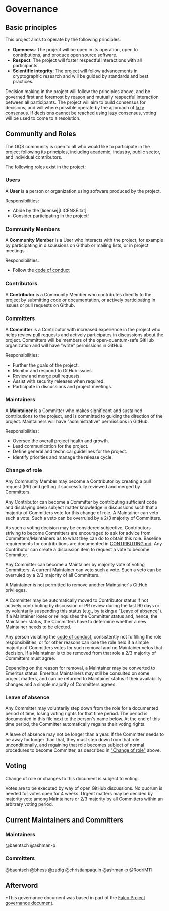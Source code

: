 # Governance

## Basic principles

This project aims to operate by the following principles:

- **Openness**: The project will be open in its operation, open to contributions, and produce open source software.
- **Respect**: The project will foster respectful interactions with all participants.
- **Scientific integrity**: The project will follow advancements in cryptographic research and will be guided by standards and best practices.

Decision making in the project will follow the principles above, and be governed first and foremost by reason and mutually respectful interaction between all participants.
The project will aim to build consensus for decisions, and will where possible operate by the approach of [lazy consensus](https://community.apache.org/committers/decisionMaking.html).
If decisions cannot be reached using lazy consensus, voting will be used to come to a resolution.

## Community and Roles

The OQS community is open to all who would like to participate in the project following its principles, including academic, industry, public sector, and individual contributors.

The following roles exist in the project:

### Users

A **User** is a person or organization using software produced by the project.

Responsibilities:

- Abide by the [license][LICENSE.txt]
- Consider participating in the project!

### Community Members

A **Community Member** is a User who interacts with the project, for example by participating in discussions on Github or mailing lists, or in project meetings.

Responsibilities:

- Follow the [code of conduct](CODE_OF_CONDUCT.md)

### Contributors

A **Contributor** is a Community Member who contributes directly to the project by submitting code or documentation, or actively participating in issues or pull requests on Github.

### Committers

A **Committer** is a Contributor with increased experience in the project who helps review pull requests and actively participates in discussions about the project. Committers will be members of the open-quantum-safe GitHub organization and will have "write" permissions in GitHub.

Responsibilities:

- Further the goals of the project.
- Monitor and respond to GitHub issues.
- Review and merge pull requests.
- Assist with security releases when required.
- Participate in discussions and project meetings.

### Maintainers

A **Maintainer** is a Committer who makes significant and sustained contributions to the project, and is committed to guiding the direction of the project. Maintainers will have "administrative" permissions in GitHub.

Responsibilities:

- Oversee the overall project health and growth.
- Lead communication for the project.
- Define general and technical guidelines for the project.
- Identify priorities and manage the release cycle.

### Change of role

Any Community Member may become a Contributor by creating a pull request (PR) and getting it successfully reviewed and merged by Committers.

Any Contributor can become a Committer by contributing sufficient code and displaying deep subject matter knowledge in discussions such that a majority of Committers vote for this change of role. A Maintainer can veto such a vote. Such a veto can be overruled by a 2/3 majority of Committers.

As such a voting decision may be considered subjective, Contributors striving to become Committers are encouraged to ask for advice from Committers/Maintainers as to what they can do to obtain this role. Baseline requirements for contributions are documented in [CONTRIBUTING.md](CONTRIBUTING.md). Any Contributor can create a discussion item to request a vote to become Committer.

Any Committer can become a Maintainer by majority vote of voting Committers. A current Maintainer can veto such a vote. Such a veto can be overruled by a 2/3 majority of all Committers.

A Maintainer is not permitted to remove another Maintainer's GitHub privileges.

A Committer may be automatically moved to Contributor status if not actively contributing by discussion or PR review during the last 90 days or by voluntarily suspending this status (e.g., by taking a ["Leave of absence"](#leave-of-absence)). If a Maintainer loses or relinquishes the Committer status and, hence, the Maintainer status, the Committers have to determine whether a new Maintainer needs to be elected.

Any person violating the [code of conduct](CODE_OF_CONDUCT.md), consistently not fulfilling the role responsibilities, or for other reasons can lose the role held if a simple majority of Committers votes for such removal and no Maintainer vetos that decision. If a Maintainer is to be removed from that role a 2/3 majority of Committers must agree.

Depending on the reason for removal, a Maintainer may be converted to Emeritus status. Emeritus Maintainers may still be consulted on some project matters, and can be returned to Maintainer status if their availability changes and a simple majority of Committers agrees.

### Leave of absence

Any Committer may voluntarily step down from the role for a documented period of time, losing voting rights for that time period. The period is documented in this file next to the person's name below.  At the end of this time period, the Committer automatically regains their voting rights.

A leave of absence may not be longer than a year. If the Committer needs to be away for longer than that, they must step down from that role unconditionally, and regaining that role becomes subject of normal procedures to become Committer, as described in ["Change of role"](#change-of-role) above.

## Voting

Change of role or changes to this document is subject to voting.

Votes are to be executed by way of open GitHub discussions. No quorum is needed for votes open for 4 weeks. Urgent matters may be decided by majority vote among Maintainers or 2/3 majority by all Committers within an arbitrary voting period.

## Current Maintainers and Committers

### Maintainers

@baentsch
@ashman-p

### Committers

@baentsch
@bhess
@zadlg
@christianpaquin
@ashman-p
@RodriM11

## Afterword

*This governance document was based in part of the [Falco Project governance document](https://github.com/falcosecurity/evolution/blob/main/GOVERNANCE.md).
